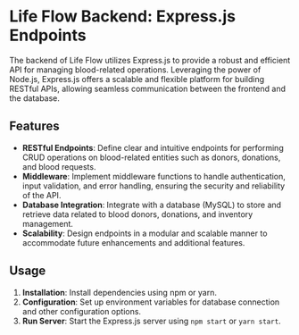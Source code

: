 # Life Flow Backend: Express.js Endpoints

The backend of Life Flow utilizes Express.js to provide a robust and efficient API for managing blood-related operations. Leveraging the power of Node.js, Express.js offers a scalable and flexible platform for building RESTful APIs, allowing seamless communication between the frontend and the database.

## Features

- **RESTful Endpoints**: Define clear and intuitive endpoints for performing CRUD operations on blood-related entities such as donors, donations, and blood requests.
- **Middleware**: Implement middleware functions to handle authentication, input validation, and error handling, ensuring the security and reliability of the API.
- **Database Integration**: Integrate with a database (MySQL) to store and retrieve data related to blood donors, donations, and inventory management.
- **Scalability**: Design endpoints in a modular and scalable manner to accommodate future enhancements and additional features.

## Usage

1. **Installation**: Install dependencies using npm or yarn.
2. **Configuration**: Set up environment variables for database connection and other configuration options.
3. **Run Server**: Start the Express.js server using `npm start` or `yarn start`.
